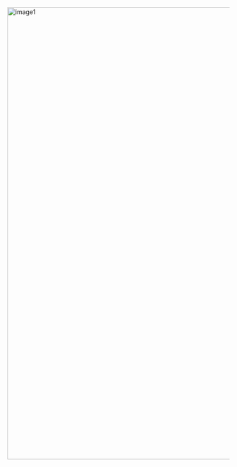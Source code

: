 <img width="1536" height="1024" alt="image1" src="https://github.com/user-attachments/assets/89ecdef6-0772-4972-acd4-0170bda14051" />
